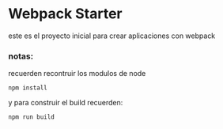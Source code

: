 # Webpack Starter

este es el proyecto inicial para crear aplicaciones con webpack

### notas:
recuerden recontruir los modulos de node
```
npm install
```
y para construir el build recuerden:
```
npm run build 
```